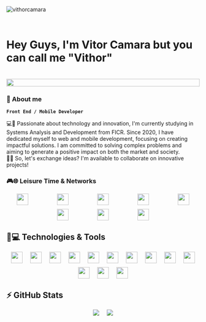 <p align="left"><img src="https://komarev.com/ghpvc/?username=vithorcamara" alt="vithorcamara" /></p>

# <div style="display: flex; justify-content: center; gap: 10px; flex-wrap: wrap;"><p>Hey Guys, I'm Vitor Camara but you can call me "Vithor"</p><img src="https://media4.giphy.com/media/v1.Y2lkPTc5MGI3NjExbnp4NDJoZDdpanoxenhwcDAwMHMwbHJ3MDI4ZWJuZndib2I2YngwNyZlcD12MV9pbnRlcm5hbF9naWZfYnlfaWQmY3Q9Zw/8PsbM0OpqPl9OClfSw/giphy.webp" width="100%"></div>

### 📑 About me
**`Front End / Mobile Developer`**
<p>
💻🚀 Passionate about technology and innovation, I'm currently studying in Systems Analysis and Development from FICR. Since 2020, I have dedicated myself to web and mobile development, focusing on creating impactful solutions. I am committed to solving complex problems and aiming to generate a positive impact on both the market and society.
<br>
📩✨ So, let's exchange ideas? I'm available to collaborate on innovative projects!
</p>

### 🎮🌐 Leisure Time & Networks
<div style="display: flex; justify-content: center; gap: 10px 75px; flex-wrap: wrap;">
    <a href="mailto:vitor.camarapd@gmail.com"><img src="https://img.shields.io/badge/Gmail-D14836?style=for-the-badge&logo=gmail&logoColor=white" style="height: 30px;"></a>
    <a href="https://www.linkedin.com/in/vitor-câmara-199793192/"><img src="https://img.shields.io/badge/linkedin-%230077B5.svg?style=for-the-badge&logo=linkedin&logoColor=white" style="height: 30px;"></a>
    <a href="https://www.instagram.com/vithor_camara/"><img src="https://img.shields.io/badge/Instagram-%23E4405F.svg?style=for-the-badge&logo=Instagram&logoColor=white" style="height: 30px;"></a>
    <img src="https://img.shields.io/badge/Discord-%235865F2.svg?style=for-the-badge&logo=discord&logoColor=white" style="height: 30px;">
    <img src="https://img.shields.io/badge/riotgames-D32936.svg?style=for-the-badge&logo=riotgames&logoColor=white" style="height: 30px;">
    <img src="https://img.shields.io/badge/Spotify-1ED760?style=for-the-badge&logo=spotify&logoColor=white" style="height: 30px;">
    <img src="https://img.shields.io/badge/steam-%23000000.svg?style=for-the-badge&logo=steam&logoColor=white" style="height: 30px;">
    <img src="https://img.shields.io/badge/YouTube-%23FF0000.svg?style=for-the-badge&logo=YouTube&logoColor=white" style="height: 30px;">
</div>

## 🚀💻 Technologies & Tools
<div style="display: flex; justify-content: center; gap: 10px 20px; flex-wrap: wrap;">
    <img src="https://img.shields.io/badge/Flutter-%2302569B.svg?style=for-the-badge&logo=Flutter&logoColor=white" height="30px">
    <img src="https://img.shields.io/badge/react-%2320232a.svg?style=for-the-badge&logo=react&logoColor=%2361DAFB" height="30px">
    <img src="https://img.shields.io/badge/mysql-%2300f.svg?style=for-the-badge&logo=mysql&logoColor=white" height="30px">
    <img src="https://img.shields.io/badge/flask-%23000.svg?style=for-the-badge&logo=flask&logoColor=white" height="30px">
    <img src="https://img.shields.io/badge/firebase-%23039BE5.svg?style=for-the-badge&logo=firebase" height="30px">
    <img src="https://img.shields.io/badge/-RaspberryPi-C51A4A?style=for-the-badge&logo=Raspberry-Pi" height="30px">
    <img src="https://img.shields.io/badge/figma-%23F24E1E.svg?style=for-the-badge&logo=figma&logoColor=white" height="30px">
    <img src="https://img.shields.io/badge/Visual%20Studio%20Code-0078d7.svg?style=for-the-badge&logo=visual-studio-code&logoColor=white" height="30px">
    <img src="https://img.shields.io/badge/Windows-0078D6?style=for-the-badge&logo=windows&logoColor=white" height="30px">
    <img src="https://img.shields.io/badge/Manjaro-35BF5C?style=for-the-badge&logo=Manjaro&logoColor=white" height="30px">
    <img src="https://img.shields.io/badge/git-%23F05033.svg?style=for-the-badge&logo=git&logoColor=white" height="30px">
    <img src="https://img.shields.io/badge/github-%23121011.svg?style=for-the-badge&logo=github&logoColor=white" height="30px">
    <img src="https://img.shields.io/badge/gitlab-%23181717.svg?style=for-the-badge&logo=gitlab&logoColor=white" height="30px">
</div>

## ⚡ GitHub Stats
<div style="display: flex; justify-content: center; gap: 10px 20px; flex-wrap: wrap;">
    <img src="https://github-readme-stats.vercel.app/api?username=vithorcamara&theme=chartreuse-dark&show_icons=true">
    <img src="https://github-readme-stats.vercel.app/api/top-langs/?username=vithorcamara&theme=chartreuse-dark&hide=TeX&layout=compact&langs_count=8">
</div>
